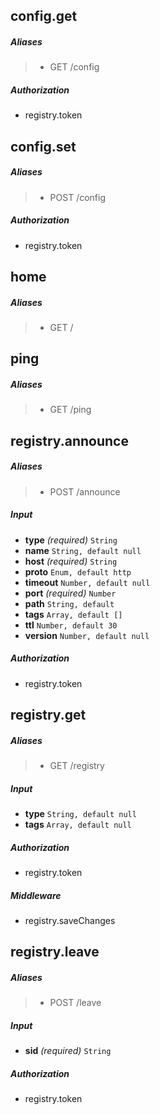 
## config.get
##### Aliases 
> - GET /config

##### Authorization 
 - registry.token



## config.set
##### Aliases 
> - POST /config

##### Authorization 
 - registry.token



## home
##### Aliases 
> - GET /


## ping
##### Aliases 
> - GET /ping


## registry.announce
##### Aliases 
> - POST /announce

##### Input 
 - **type** *(required)*  `String`
 - **name**  `String, default null`
 - **host** *(required)*  `String`
 - **proto**  `Enum, default http`
 - **timeout**  `Number, default null`
 - **port** *(required)*  `Number`
 - **path**  `String, default `
 - **tags**  `Array, default []`
 - **ttl**  `Number, default 30`
 - **version**  `Number, default null`

##### Authorization 
 - registry.token



## registry.get
##### Aliases 
> - GET /registry

##### Input 
 - **type**  `String, default null`
 - **tags**  `Array, default null`

##### Authorization 
 - registry.token


##### Middleware 
 - registry.saveChanges



## registry.leave
##### Aliases 
> - POST /leave

##### Input 
 - **sid** *(required)*  `String`

##### Authorization 
 - registry.token


